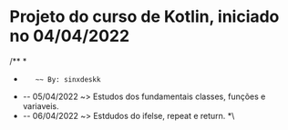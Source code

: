 # Projeto do curso de Kotlin, iniciado no 04/04/2022

/** 
* 
*        ~~ By: sinxdeskk
* -- 05/04/2022 ~> Estudos dos fundamentais classes, funções e variaveis.
* -- 06/04/2022 ~> Estdudos do ifelse, repeat e return.
*\

